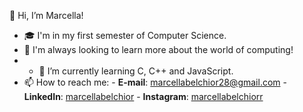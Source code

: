 👋 Hi, I’m Marcella!
 
- 🎓 I'm in my first semester of Computer Science. 
- 💞️ I'm always looking to learn more about the world of computing!
- - 🌱 I’m currently learning C, C++ and JavaScript.
- 📫 How to reach me:
      - **E-mail**: marcellabelchior28@gmail.com
      - **LinkedIn**: [marcellabelchior]([https://www.linkedin.com/in/seu-perfil](https://www.linkedin.com/in/marcella-belchior-731277231/))
      - **Instagram**: [marcellabelchiorr](https://www.instagram.com/marcellabelchiorr/)

<!---
marcellasb28/marcellasb28 is a ✨ special ✨ repository because its `README.md` (this file) appears on your GitHub profile.
You can click the Preview link to take a look at your changes.
--->


